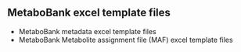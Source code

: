 ## MetaboBank excel template files

* MetaboBank metadata excel template files
* MetaboBank Metabolite assignment file (MAF) excel template files